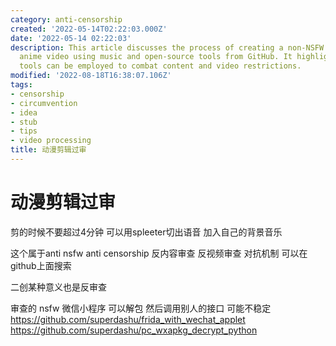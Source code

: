 ```yaml
---
category: anti-censorship
created: '2022-05-14T02:22:03.000Z'
date: '2022-05-14 02:22:03'
description: This article discusses the process of creating a non-NSFW and anti-censorship
  anime video using music and open-source tools from GitHub. It highlights how these
  tools can be employed to combat content and video restrictions.
modified: '2022-08-18T16:38:07.106Z'
tags:
- censorship
- circumvention
- idea
- stub
- tips
- video processing
title: 动漫剪辑过审
---
```


# 动漫剪辑过审

剪的时候不要超过4分钟 可以用spleeter切出语音 加入自己的背景音乐

这个属于anti nsfw anti censorship 反内容审查 反视频审查 对抗机制 可以在github上面搜索

二创某种意义也是反审查

审查的 nsfw 微信小程序 可以解包 然后调用别人的接口 可能不稳定
https://github.com/superdashu/frida_with_wechat_applet
https://github.com/superdashu/pc_wxapkg_decrypt_python
